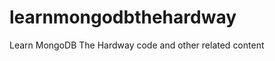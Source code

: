 learnmongodbthehardway
======================

Learn MongoDB The Hardway code and other related content
